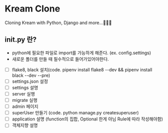 # Kream Clone

Cloning Kream with Python, Django and more...💖🐍🦊

## **init**.py 란?

- python에 필요한 파일로 import를 가능하게 해준다. (ex. config.settings)
- 새로운 폴더를 만들 때 필수적으로 들어가있어야한다.

- [ ] flake8, black 설치(code. pipenv install flake8 --dev && pipenv install black --dev --pre)
- [ ] settings.json 설정
- [ ] settings 설명
- [ ] server 실행
- [ ] migrate 실행
- [ ] admin 페이지
- [ ] superUser 만들기 (code. python manage.py createsuperuser)
- [ ] application 설명 (function의 집합, Optional 한게 아님 Rule에 따라 작성해야함)
- [ ] 객체지향 설명
